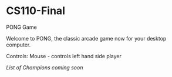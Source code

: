 # CS110-Final
PONG Game

Welcome to PONG, the classic arcade game now for your desktop computer.

Controls:
Mouse - controls left hand side player

*List of Champions coming soon*
